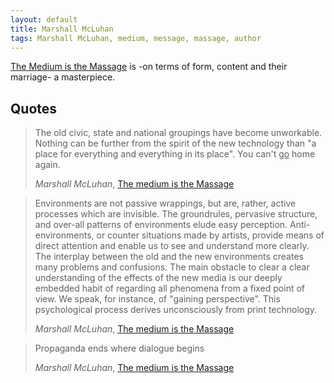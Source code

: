 ```yaml
---
layout: default
title: Marshall McLuhan
tags: Marshall McLuhan, medium, message, massage, author
---
```


[The Medium is the Massage](http://www.amazon.co.uk/gp/product/014103582X/ref=as_li_tl?ie=UTF8&camp=1634&creative=19450&creativeASIN=014103582X&linkCode=as2&tag=zmlka-21) is -on terms of form, content and their marriage-
a masterpiece. 

## Quotes

> The old civic, state and national groupings have become unworkable. Nothing
> can be further from the spirit of the new technology than "a place for
> everything and everything in its place". You can't <u>go</u> home again.
>
> <cite>Marshall McLuhan</cite>, [The medium is the Massage](http://www.amazon.co.uk/gp/product/014103582X/ref=as_li_tl?ie=UTF8&camp=1634&creative=19450&creativeASIN=014103582X&linkCode=as2&tag=zmlka-21)

> Environments are not passive wrappings, but are, rather, active processes
> which are invisible. The groundrules, pervasive structure, and over-all
> patterns of environments elude easy perception. Anti-environments, or
> counter situations made by artists, provide means of direct attention and
> enable us to see and understand more clearly. The interplay between the old
> and the new environments creates many problems and confusions. The main
> obstacle to clear a clear understanding of the effects of the new media is
> our deeply embedded habit of regarding all phenomena from a fixed point of
> view. We speak, for instance, of "gaining perspective". This psychological
> process derives unconsciously from print technology. 
>
> <cite>Marshall McLuhan</cite>, [The medium is the Massage](http://www.amazon.co.uk/gp/product/014103582X/ref=as_li_tl?ie=UTF8&camp=1634&creative=19450&creativeASIN=014103582X&linkCode=as2&tag=zmlka-21)

> Propaganda ends where dialogue begins
>
> <cite>Marshall McLuhan</cite>, [The medium is the Massage](http://www.amazon.co.uk/gp/product/014103582X/ref=as_li_tl?ie=UTF8&camp=1634&creative=19450&creativeASIN=014103582X&linkCode=as2&tag=zmlka-21)
